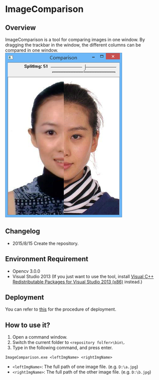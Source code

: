 # ImageComparison

## Overview

ImageComparison is a tool for comparing images in one window. By dragging the trackbar in the window, the different columns can be compared in one window.
![The GUI of ImageComparison](result.png)

## Changelog

- 2015/8/15
Create the repository.

## Environment Requirement

- Opencv 3.0.0
- Visual Studio 2013 (If you just want to use the tool, install [Visual C++ Redistributable Packages for Visual Studio 2013 (x86)](http://www.microsoft.com/en-us/download/details.aspx?id=40784) instead.)

## Deployment

You can refer to [this](http://shuaihuang.github.io/2015/08/15/opencv-deployment/) for the procedure of deployment.

## How to use it?

1. Open a command window.
2. Switch the current folder to `<repository folfer>\bin\`.
3. Type in the following command, and press enter.

```
ImageComparison.exe <leftImgName> <rightImgName>
```
- `<leftImgName>`: The full path of one image file. (e.g. `D:\a.jpg`)
- `<rightImgName>`: The full path of the other image file. (e.g. `D:\b.jpg`)
